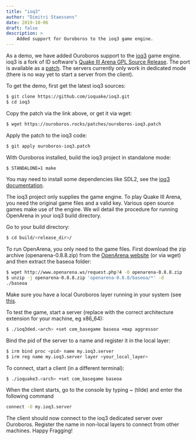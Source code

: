 ```yaml
---
title: "ioq3"
author: "Dimitri Staessens"
date: 2019-10-06
draft: false
description: >
    Added support for Ouroboros to the ioq3 game engine.
---
```



As a demo, we have added Ouroboros support to the
[ioq3](https://github.com/ioquake/ioq3) game engine. ioq3 is a fork of
ID software's [Quake III Arena GPL Source
Release](https://github.com/id-Software/Quake-III-Arena). The port is
available as a [patch](/patches/ouroboros-ioq3.patch). The servers
currently only work in dedicated mode (there is no way yet to start a
server from the client).

To get the demo, first get the latest ioq3 sources:

```bash
$ git clone https://github.com/ioquake/ioq3.git
$ cd ioq3
```

Copy the patch via the link above, or get it via wget:

```bash
$ wget https://ouroboros.rocks/patches/ouroboros-ioq3.patch
```

Apply the patch to the ioq3 code:

```bash
$ git apply ouroboros-ioq3.patch
```

With Ouroboros installed, build the ioq3 project in standalone mode:

```bash
$ STANDALONE=1 make
```

You may need to install some dependencies like SDL2, see the [ioq3
documentation](http://wiki.ioquake3.org/Building_ioquake3).

The ioq3 project only supplies the game engine. To play Quake III Arena,
you need the original game files and a valid key. Various open source
games make use of the engine. We wil detail the procedure for running
OpenArena in your ioq3 build directory.

Go to your build directory:

```bash
$ cd build/<release_dir>/
```

To run OpenArena, you only need to the game files. First download the
zip archive (openarena-0.8.8.zip) from the [OpenArena
website](http://www.openarena.ws) (or via wget) and then extract the
baseoa folder:

```bash
$ wget http://www.openarena.ws/request.php?4 -O openarena-0.8.8.zip
$ unzip -j openarena-0.8.8.zip 'openarena-0.8.8/baseoa/*' -d
./baseoa
```

Make sure you have a local Ouroboros layer running in your system (see
[this](/tutorial-1/).

To test the game, start a server (replace <arch> with the correct
architecture extension for your machine, eg x86_64):

```bash
$ ./ioq3ded.<arch> +set com_basegame baseoa +map aggressor
```

Bind the pid of the server to a name and register it in the local layer:

```bash
$ irm bind proc <pid> name my.ioq3.server
$ irm reg name my.ioq3.server layer <your_local_layer>
```

To connect, start a client (in a different terminal):

```bash
$ ./ioquake3.<arch> +set com_basegame baseoa
```

When the client starts, go to the console by typing ~ (tilde) and enter
the following command

```bash
connect -O my.ioq3.server
```

The client should now connect to the ioq3 dedicated server over
Ouroboros. Register the name in non-local layers to connect from other
machines. Happy Fragging!
